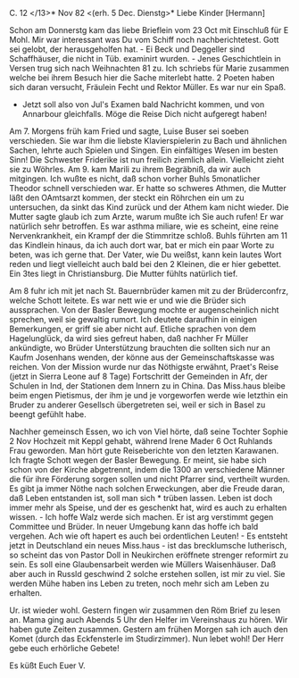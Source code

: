  C. 12 </13>* Nov 82
 <(erh. 5 Dec. Dienstg>*
Liebe Kinder [Hermann]

Schon am Donnerstg kam das liebe Brieflein vom 23 Oct mit Einschluß für E Mohl. Mir war interessant was Du vom Schiff noch nachberichtetest. Gott sei gelobt, der herausgeholfen hat. - Ei Beck und Deggeller sind Schaffhäuser, die nicht in Tüb. examinirt wurden. - Jenes Geschichtlein in Versen trug sich nach Weihnachten 81 zu. Ich schriebs für Marie zusammen welche bei ihrem Besuch hier die Sache miterlebt hatte. 2 Poeten haben sich daran versucht, Fräulein Fecht und Rektor Müller. Es war nur ein Spaß. 
- Jetzt soll also von Jul's Examen bald Nachricht kommen, und von Annarbour gleichfalls. Möge die Reise Dich nicht aufgeregt haben!

Am 7. Morgens früh kam Fried und sagte, Luise Buser sei soeben verschieden. Sie war ihm die liebste Klavierspielerin zu Bach und ähnlichen Sachen, lehrte auch Spielen und Singen. Ein einfältiges Wesen im besten Sinn! Die Schwester Friderike ist nun freilich ziemlich allein. Vielleicht zieht sie zu Wöhrles. Am 9. kam Marili zu ihrem Begräbniß, da wir auch mitgingen. Ich wußte es nicht, daß schon vorher Buhls 5monatlicher Theodor schnell verschieden war. Er hatte so schweres Athmen, die Mutter läßt den OAmtsarzt kommen, der steckt ein Röhrchen ein um zu untersuchen, da sinkt das Kind zurück und der Athem kam nicht wieder. Die Mutter sagte glaub ich zum Arzte, warum mußte ich Sie auch rufen! Er war natürlich sehr betroffen. Es war asthma miliare, wie es scheint, eine reine Nervenkrankheit, ein Krampf der die Stimmritze schloß. Buhls führten am 11 das Kindlein hinaus, da ich auch dort war, bat er mich ein paar Worte zu beten, was ich gerne that. Der Vater, wie Du weißst, kann kein lautes Wort reden und liegt vielleicht auch bald bei den 2 Kleinen, die er hier gebettet. Ein 3tes liegt in Christiansburg. Die Mutter fühlts natürlich tief.

Am 8 fuhr ich mit jet nach St. Bauernbrüder kamen mit zu der Brüderconfrz, welche Schott leitete. Es war nett wie er und wie die Brüder sich aussprachen. Von der Basler Bewegung mochte er augenscheinlich nicht sprechen, weil sie gewaltig rumort. Ich deutete daraufhin in einigen Bemerkungen, er griff sie aber nicht auf. Etliche sprachen von dem Hagelunglück, da wird sies gefreut haben, daß nachher Fr Müller ankündigte, wo Brüder Unterstützung brauchten die sollten sich nur an Kaufm Josenhans wenden, der könne aus der Gemeinschaftskasse was reichen. Von der Mission wurde nur das Nöthigste erwähnt, Praet's Reise (jetzt in Sierra Leone auf 8 Tage) Fortschritt der Gemeinden in Afr, der Schulen in Ind, der Stationen dem Innern zu in China. Das Miss.haus bleibe beim engen Pietismus, der ihm je und je vorgeworfen werde wie letzthin ein Bruder zu anderer Gesellsch übergetreten sei, weil er sich in Basel zu beengt gefühlt habe.

Nachher gemeinsch Essen, wo ich von Viel hörte, daß seine Tochter Sophie 2 Nov Hochzeit mit Keppl gehabt, während Irene Mader 6 Oct Ruhlands Frau geworden. Man hört gute Reiseberichte von den letzten Karawanen. Ich fragte Schott wegen der Basler Bewegung. Er meint, sie habe sich schon von der Kirche abgetrennt, indem die 1300 an verschiedene Männer die für ihre Förderung sorgen sollen und nicht Pfarrer sind, vertheilt wurden. Es gibt ja immer Nöthe nach solchen Erweckungen, aber die Freude daran, daß Leben entstanden ist, soll man sich <nicht>* trüben lassen. Leben ist doch immer mehr als Speise, und der es geschenkt hat, wird es auch zu erhalten wissen. - Ich hoffe Walz werde sich machen. Er ist arg verstimmt gegen Committee und Brüder. In neuer Umgebung kann das hoffe ich bald vergehen. Ach wie oft hapert es auch bei ordentlichen Leuten! - Es entsteht jetzt in Deutschland ein neues Miss.haus - ist das brecklumsche lutherisch, so scheint das von Pastor Doll in Neukirchen eröffnete strenger reformirt zu sein. Es soll eine Glaubensarbeit werden wie Müllers Waisenhäuser. Daß aber auch in Russld geschwind 2 solche erstehen sollen, ist mir zu viel. Sie werden Mühe haben ins Leben zu treten, noch mehr sich am Leben zu erhalten.

Ur. ist wieder wohl. Gestern fingen wir zusammen den Röm Brief zu lesen an. Mama ging auch Abends 5 Uhr den Helfer im Vereinshaus zu hören. Wir haben gute Zeiten zusammen. Gestern am frühen Morgen sah ich auch den Komet (durch das Eckfensterle im Studirzimmer). Nun lebet wohl! Der Herr gebe euch erhörliche Gebete!

 Es küßt Euch Euer V.
